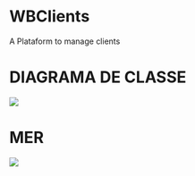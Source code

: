 # WBClients
A Plataform to manage clients

# DIAGRAMA DE CLASSE
<img src="https://media.discordapp.net/attachments/811312529740922880/842257993151283220/unknown.png">

# MER
<img src="https://cdn.discordapp.com/attachments/811312529740922880/842257983684870194/unknown.png">
